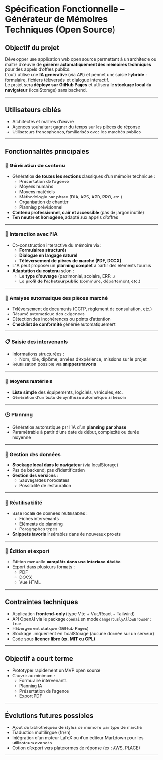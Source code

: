 # Spécification Fonctionnelle – Générateur de Mémoires Techniques (Open Source)

## Objectif du projet

Développer une application web open source permettant à un architecte ou maître d’œuvre de **générer automatiquement des mémoires techniques** pour des appels d’offres publics.  
L’outil utilise une **IA générative** (via API) et permet une saisie **hybride** : formulaire, fichiers téléversés, et dialogue interactif.  
Le projet sera **déployé sur GitHub Pages** et utilisera le **stockage local du navigateur** (localStorage) sans backend.

---

## Utilisateurs ciblés

- Architectes et maîtres d’œuvre
- Agences souhaitant gagner du temps sur les pièces de réponse
- Utilisateurs francophones, familiarisés avec les marchés publics

---

## Fonctionnalités principales

### 🔧 Génération de contenu

- Génération **de toutes les sections** classiques d’un mémoire technique :
  - Présentation de l’agence
  - Moyens humains
  - Moyens matériels
  - Méthodologie par phase (DIA, APS, APD, PRO, etc.)
  - Organisation de chantier
  - Planning prévisionnel
- **Contenu professionnel, clair et accessible** (pas de jargon inutile)
- **Ton neutre et homogène**, adapté aux appels d’offres

---

### 🧠 Interaction avec l’IA

- Co-construction interactive du mémoire via :
  - **Formulaires structurés**
  - **Dialogue en langage naturel**
  - **Téléversement de pièces de marché (PDF, DOCX)**
- L’IA peut proposer un **planning complet** à partir des éléments fournis
- **Adaptation du contenu** selon :
  - Le **type d’ouvrage** (patrimonial, scolaire, ERP…)
  - Le **profil de l’acheteur public** (commune, département, etc.)

---

### 📁 Analyse automatique des pièces marché

- Téléversement de documents (CCTP, règlement de consultation, etc.)
- Résumé automatique des exigences
- Détection des incohérences ou points d’attention
- **Checklist de conformité** générée automatiquement

---

### 📋 Saisie des intervenants

- Informations structurées :
  - Nom, rôle, diplôme, années d’expérience, missions sur le projet
- Réutilisation possible via **snippets favoris**

---

### 🧰 Moyens matériels

- **Liste simple** des équipements, logiciels, véhicules, etc.
- Génération d’un texte de synthèse automatique si besoin

---

### 🕓 Planning

- Génération automatique par l’IA d’un **planning par phase**
- Paramétrable à partir d’une date de début, complexité ou durée moyenne

---

### 💾 Gestion des données

- **Stockage local dans le navigateur** (via localStorage)
- Pas de backend, pas d’identification
- **Gestion des versions** :
  - Sauvegardes horodatées
  - Possibilité de restauration

---

### 🧩 Réutilisabilité

- Base locale de données réutilisables :
  - Fiches intervenants
  - Éléments de planning
  - Paragraphes types
- **Snippets favoris** insérables dans de nouveaux projets

---

### 📝 Édition et export

- Édition manuelle **complète dans une interface dédiée**
- Export dans plusieurs formats :
  - PDF
  - DOCX
  - Vue HTML

---

## Contraintes techniques

- Application **frontend-only** (type Vite + Vue/React + Tailwind)
- API OpenAI via le package `openai` en mode `dangerouslyAllowBrowser: true`
- Hébergement statique (GitHub Pages)
- Stockage uniquement en localStorage (aucune donnée sur un serveur)
- Code sous **licence libre (ex. MIT ou GPL)**

---

## Objectif à court terme

- Prototyper rapidement un MVP open source
- Couvrir au minimum :
  - Formulaire intervenants
  - Planning IA
  - Présentation de l’agence
  - Export PDF

---

## Évolutions futures possibles

- Ajout de bibliothèques de styles de mémoire par type de marché
- Traduction multilingue (fr/en)
- Intégration d’un moteur LaTeX ou d’un éditeur Markdown pour les utilisateurs avancés
- Option d’export vers plateformes de réponse (ex : AWS, PLACE)

---
